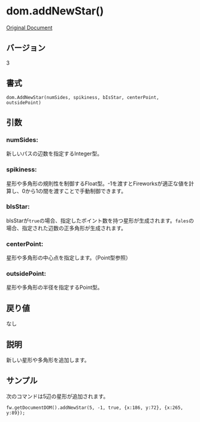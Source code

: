 # dom.addNewStar()

[Original Document](http://help.adobe.com/en_US/fireworks/cs/extend/WS5b3ccc516d4fbf351e63e3d1183c94856c-7f71.html)

## バージョン

3

## 書式

```
dom.AddNewStar(numSides, spikiness, bIsStar, centerPoint, outsidePoint)
```

## 引数

### numSides:

新しいパスの辺数を指定するInteger型。

### spikiness:

星形や多角形の規則性を制御するFloat型。-1を渡すとFireworksが適正な値を計算し、0から1の間を渡すことで手動制御できます。

### bIsStar:

blsStarが```true```の場合、指定したポイント数を持つ星形が生成されます。```fales```の場合、指定された辺数の正多角形が生成されます。

### centerPoint:

星形や多角形の中心点を指定します。（Point型参照）

### outsidePoint:

星形や多角形の半径を指定するPoint型。

## 戻り値

なし

## 説明

新しい星形や多角形を追加します。

## サンプル

次のコマンドは5辺の星形が追加されます。

```
fw.getDocumentDOM().addNewStar(5, -1, true, {x:186, y:72}, {x:265, y:89});
```
